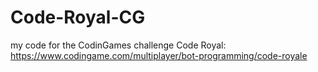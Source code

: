 # Code-Royal-CG
my code for the CodinGames challenge Code Royal: https://www.codingame.com/multiplayer/bot-programming/code-royale
